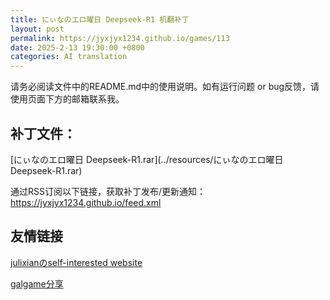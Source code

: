 ```yaml
---
title: にぃなのエロ曜日 Deepseek-R1 机翻补丁
layout: post
permalink: https://jyxjyx1234.github.io/games/113
date: 2025-2-13 19:30:00 +0800
categories: AI translation
---
```



请务必阅读文件中的README.md中的使用说明。如有运行问题 or bug反馈，请使用页面下方的邮箱联系我。



## 补丁文件：

[にぃなのエロ曜日 Deepseek-R1.rar](../resources/にぃなのエロ曜日 Deepseek-R1.rar)

 

通过RSS订阅以下链接，获取补丁发布/更新通知：https://jyxjyx1234.github.io/feed.xml

## 友情链接

[julixianのself-interested website](https://julixian-siw.worldsystem.top/) 

[galgame分享](https://t.me/galgpt)